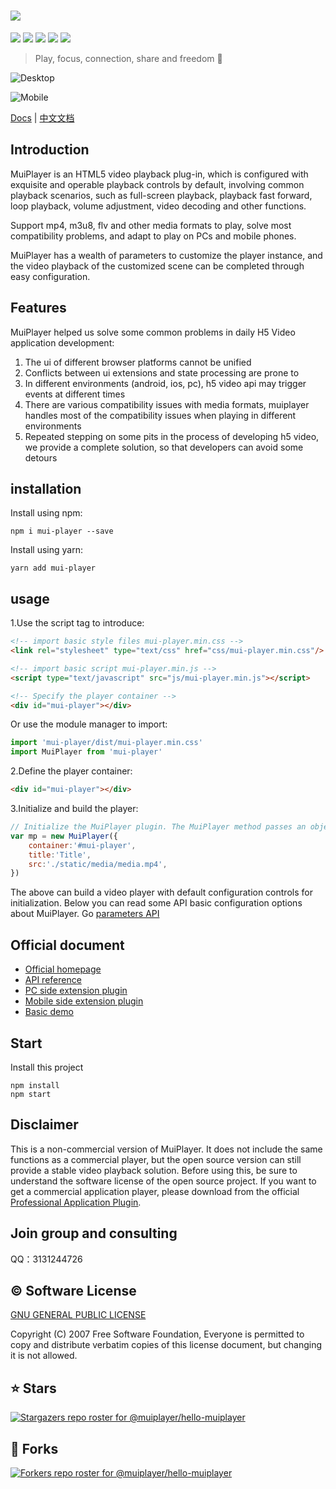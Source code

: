 # <img src="https://muiplayer.oss-cn-shanghai.aliyuncs.com/static/image/title_logo.png" />

<div>
    <a href="https://www.npmjs.com/package/mui-player" target="_blank"><img src="https://img.shields.io/npm/v/mui-player?label=mui%20player" /></a>
    <a href="https://www.npmjs.com/package/mui-player-desktop-plugin" target="_blank"><img src="https://img.shields.io/npm/v/mui-player-desktop-plugin?label=mui%20player%20desktop" /></a>
	<a href="https://www.npmjs.com/package/mui-player-mobile-plugin" target="_blank"><img src="https://img.shields.io/npm/v/mui-player-mobile-plugin?label=mui%20player%20mobile" /></a>
	<a href="https://github.com/muiplayer/hello-muiplayer/tree/master/dist/js" target="_blank"><img src="https://img.shields.io/badge/gzip%20size-18kb-brightgreen" /></a>
    <a href="https://github.com/muiplayer/hello-muiplayer/blob/master/LICENSE" target="_blank"><img src="https://img.shields.io/badge/license-MIT-brightgreen" /></a>
</div>

> Play, focus, connection, share and freedom 🚩

![Desktop](https://muiplayer.oss-cn-shanghai.aliyuncs.com/static/image/desktopPreview.png)

![Mobile](https://muiplayer.oss-cn-shanghai.aliyuncs.com/static/image/mobile_preview.png)

<a href="https://muiplayer.js.org/" target="_blank">Docs</a> | <a href="https://muiplayer.js.org/zh/" target="_blank">中文文档</a>

## Introduction

MuiPlayer is an HTML5 video playback plug-in, which is configured with exquisite and operable playback controls by default, involving common playback scenarios, such as full-screen playback, playback fast forward, loop playback, volume adjustment, video decoding and other functions.

Support mp4, m3u8, flv and other media formats to play, solve most compatibility problems, and adapt to play on PCs and mobile phones.

MuiPlayer has a wealth of parameters to customize the player instance, and the video playback of the customized scene can be completed through easy configuration.

## Features

MuiPlayer helped us solve some common problems in daily H5 Video application development:

1. The ui of different browser platforms cannot be unified
2. Conflicts between ui extensions and state processing are prone to
3. In different environments (android, ios, pc), h5 video api may trigger events at different times
4. There are various compatibility issues with media formats, muiplayer handles most of the compatibility issues when playing in different environments
5. Repeated stepping on some pits in the process of developing h5 video, we provide a complete solution, so that developers can avoid some detours

## installation

Install using npm:

```
npm i mui-player --save
```

Install using yarn:

```
yarn add mui-player
```

## usage

1.Use the script tag to introduce:

```html
<!-- import basic style files mui-player.min.css -->
<link rel="stylesheet" type="text/css" href="css/mui-player.min.css"/>

<!-- import basic script mui-player.min.js -->
<script type="text/javascript" src="js/mui-player.min.js"></script>

<!-- Specify the player container -->
<div id="mui-player"></div>
```

Or use the module manager to import:

```js
import 'mui-player/dist/mui-player.min.css'
import MuiPlayer from 'mui-player'
```

2.Define the player container:

```html
<div id="mui-player"></div>
```

3.Initialize and build the player:

```js
// Initialize the MuiPlayer plugin. The MuiPlayer method passes an object that includes the configuration of all plug-ins.
var mp = new MuiPlayer({
    container:'#mui-player',
    title:'Title',
    src:'./static/media/media.mp4',
})
```

The above can build a video player with default configuration controls for initialization. Below you can read some API basic configuration options about MuiPlayer. Go [parameters API](https://muiplayer.js.org/api/)

## Official document

- [Official homepage](https://muiplayer.js.org/)
- [API reference](https://muiplayer.js.org/guide/api.html)
- [PC side extension plugin](https://muiplayer.js.org/guide/mui-player-desktop-plugin.html)
- [Mobile side extension plugin](https://muiplayer.js.org/guide/mui-player-mobile-plugin.html)
- [Basic demo](https://muiplayer.js.org/demo/)

## Start 

Install this project

```
npm install
npm start
```

## Disclaimer

This is a non-commercial version of MuiPlayer. It does not include the same functions as a commercial player, but the open source version can still provide a stable video playback solution. Before using this, be sure to understand the software license of the open source project. If you want to get a commercial application player, please download from the official <u>[Professional Application Plugin](https://muiplayer.js.org/joinUs/)</u>.

## Join group and consulting
QQ：3131244726

## ©️ Software License
[GNU GENERAL PUBLIC LICENSE](https://github.com/muiplayer/hello-muiplayer/blob/master/LICENSE)

Copyright (C) 2007 Free Software Foundation, Everyone is permitted to copy and distribute verbatim copies of this license document, but changing it is not allowed.


## ⭐ Stars

[![Stargazers repo roster for @muiplayer/hello-muiplayer](https://reporoster.com/stars/muiplayer/hello-muiplayer)](https://github.com/muiplayer/hello-muiplayer/stargazers)

## 👏 Forks

[![Forkers repo roster for @muiplayer/hello-muiplayer](https://reporoster.com/forks/muiplayer/hello-muiplayer)](https://github.com/muiplayer/hello-muiplayer/network/members)

